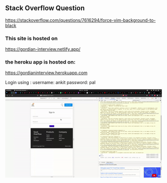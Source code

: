 ## Stack Overflow Question

https://stackoverflow.com/questions/7616294/force-vim-background-to-black

### This site is hosted on 

https://gordian-interview.netlify.app/

### the heroku app is hosted on:

https://gordianinterview.herokuapp.com

Login using :
username: ankit
password: pal


![Check out the demo](videos/frontend.gif)
